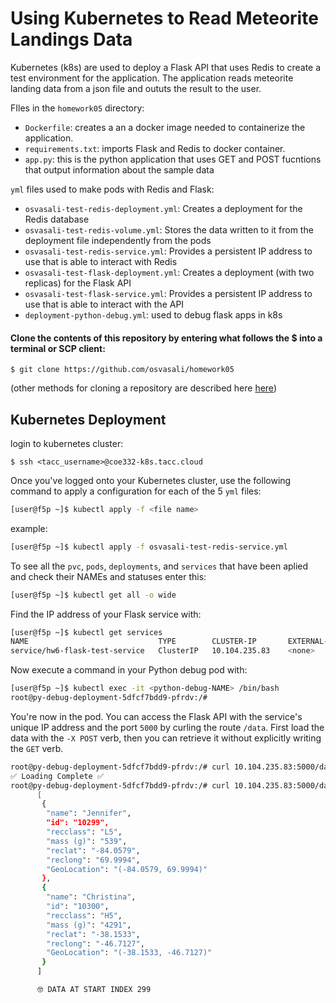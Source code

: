# Using Kubernetes to Read Meteorite Landings Data
Kubernetes (k8s) are used to deploy a Flask API that uses Redis to create a test environment for the application. The application reads meteorite landing data from a json file and oututs the result to the user.

FIles in the `homework05` directory:
- ```Dockerfile```: creates a an a docker image needed to containerize the application.
- ```requirements.txt```: imports Flask and Redis to docker container.
- ```app.py```: this is the python application that uses GET and POST fucntions that output information about the sample data
 
 `yml` files used to make pods with Redis and Flask:
- ```osvasali-test-redis-deployment.yml```: Creates a deployment for the Redis database
- ```osvasali-test-redis-volume.yml```: Stores the data written to it from the deployment file independently from the pods
- ```osvasali-test-redis-service.yml```: Provides a persistent IP address to use that is able to interact with Redis
- ```osvasali-test-flask-deployment.yml```: Creates a deployment (with two replicas) for the Flask API
- ```osvasali-test-flask-service.yml```: Provides a persistent IP address to use that is able to interact with the API
- ```deployment-python-debug.yml```: used to debug flask apps in k8s


#### Clone the contents of this repository by entering what follows the $ into a terminal or SCP client:

```
$ git clone https://github.com/osvasali/homework05
```

(other methods for cloning a repository are described here [here](https://docs.github.com/en/repositories/creating-and-managing-repositories/cloning-a-repository))

## Kubernetes Deployment
login to kubernetes cluster:

```
$ ssh <tacc_username>@coe332-k8s.tacc.cloud
```

Once you've logged onto your Kubernetes cluster, use the following command to apply a configuration for each of the 5 ```yml``` files:
``` bash
[user@f5p ~]$ kubectl apply -f <file name>
```

example:

``` bash
[user@f5p ~]$ kubectl apply -f osvasali-test-redis-service.yml
```

To see all the ```pvc```, ```pods```, ```deployments```, and ```services``` that have been aplied and check their NAMEs and statuses enter this:

``` bash
[user@f5p ~]$ kubectl get all -o wide
```
Find the IP address of your Flask service with:
``` bash
[user@f5p ~]$ kubectl get services
NAME                             TYPE        CLUSTER-IP       EXTERNAL-IP   PORT(S)    AGE     SELECTOR
service/hw6-flask-test-service   ClusterIP   10.104.235.83    <none>        5000/TCP   47m     app=hw6-test-flask
```
Now execute a command in your Python debug pod with:
``` bash
[user@f5p ~]$ kubectl exec -it <python-debug-NAME> /bin/bash
root@py-debug-deployment-5dfcf7bdd9-pfrdv:/#
```
You're now in the pod. You can access the Flask API with the service's unique IP address and the port ```5000``` by curling the route ```/data```. First load the data with the ```-X POST``` verb, then you can retrieve it without explicitly writing the ```GET``` verb.
``` bash
root@py-debug-deployment-5dfcf7bdd9-pfrdv:/# curl 10.104.235.83:5000/data -X POST
✅ Loading Complete ✅
root@py-debug-deployment-5dfcf7bdd9-pfrdv:/# curl 10.104.235.83:5000/data?start=299 -X GET
      [
       {
        "name": "Jennifer",
        "id": "10299",
        "recclass": "L5",
        "mass (g)": "539",
        "reclat": "-84.0579",
        "reclong": "69.9994",
        "GeoLocation": "(-84.0579, 69.9994)"
       },
       {
        "name": "Christina",
        "id": "10300",
        "recclass": "H5",
        "mass (g)": "4291",
        "reclat": "-38.1533",
        "reclong": "-46.7127",
        "GeoLocation": "(-38.1533, -46.7127)"
       }
      ]

      🤓 DATA AT START INDEX 299
```
